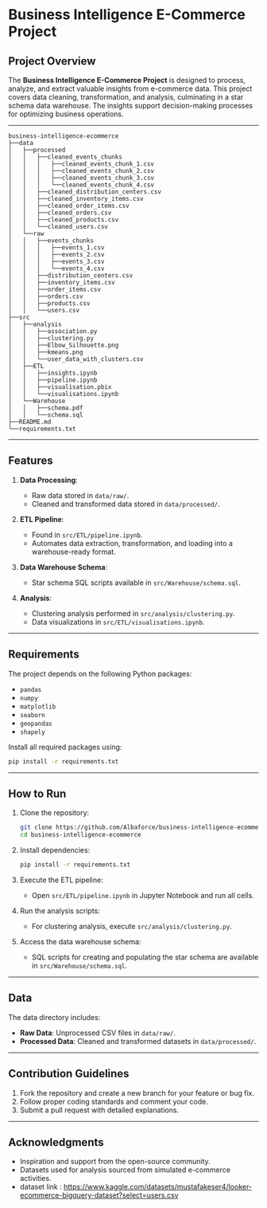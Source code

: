 # Business Intelligence E-Commerce Project

## Project Overview
The **Business Intelligence E-Commerce Project** is designed to process, analyze, and extract valuable insights from e-commerce data. This project covers data cleaning, transformation, and analysis, culminating in a star schema data warehouse. The insights support decision-making processes for optimizing business operations.

---

```
business-intelligence-ecommerce
├──data
│   ├──processed
│   │   ├──cleaned_events_chunks
│   │   │   ├──cleaned_events_chunk_1.csv
│   │   │   ├──cleaned_events_chunk_2.csv
│   │   │   ├──cleaned_events_chunk_3.csv
│   │   │   └──cleaned_events_chunk_4.csv
│   │   ├──cleaned_distribution_centers.csv
│   │   ├──cleaned_inventory_items.csv
│   │   ├──cleaned_order_items.csv
│   │   ├──cleaned_orders.csv
│   │   ├──cleaned_products.csv
│   │   └──cleaned_users.csv
│   └──raw
│   │   ├──events_chunks
│   │   │   ├──events_1.csv
│   │   │   ├──events_2.csv
│   │   │   ├──events_3.csv
│   │   │   └──events_4.csv
│   │   ├──distribution_centers.csv
│   │   ├──inventory_items.csv
│   │   ├──order_items.csv
│   │   ├──orders.csv
│   │   ├──products.csv
│   │   └──users.csv
├──src
│   ├──analysis
│   │   ├──association.py
│   │   ├──clustering.py
│   │   ├──Elbow_Silhouette.png
│   │   ├──kmeans.png
│   │   └──user_data_with_clusters.csv
│   ├──ETL
│   │   ├──insights.ipynb
│   │   ├──pipeline.ipynb
│   │   ├──visualisation.pbix
│   │   └──visualisations.ipynb
│   └──Warehouse
│   │   ├──schema.pdf
│   │   └──schema.sql
├──README.md
└──requirements.txt
```

---

## Features
1. **Data Processing**:
   - Raw data stored in `data/raw/`.
   - Cleaned and transformed data stored in `data/processed/`.

2. **ETL Pipeline**:
   - Found in `src/ETL/pipeline.ipynb`.
   - Automates data extraction, transformation, and loading into a warehouse-ready format.

3. **Data Warehouse Schema**:
   - Star schema SQL scripts available in `src/Warehouse/schema.sql`.

4. **Analysis**:
   - Clustering analysis performed in `src/analysis/clustering.py`.
   - Data visualizations in `src/ETL/visualisations.ipynb`.

---

## Requirements
The project depends on the following Python packages:
- `pandas`
- `numpy`
- `matplotlib`
- `seaborn`
- `geopandas`
- `shapely`

Install all required packages using:
```bash
pip install -r requirements.txt
```

---

## How to Run
1. Clone the repository:
   ```bash
   git clone https://github.com/Albaforce/business-intelligence-ecommerce.git
   cd business-intelligence-ecommerce
   ```

2. Install dependencies:
   ```bash
   pip install -r requirements.txt
   ```

3. Execute the ETL pipeline:
   - Open `src/ETL/pipeline.ipynb` in Jupyter Notebook and run all cells.

4. Run the analysis scripts:
   - For clustering analysis, execute `src/analysis/clustering.py`.

5. Access the data warehouse schema:
   - SQL scripts for creating and populating the star schema are available in `src/Warehouse/schema.sql`.

---

## Data
The data directory includes:
- **Raw Data**: Unprocessed CSV files in `data/raw/`.
- **Processed Data**: Cleaned and transformed datasets in `data/processed/`.

---

## Contribution Guidelines
1. Fork the repository and create a new branch for your feature or bug fix.
2. Follow proper coding standards and comment your code.
3. Submit a pull request with detailed explanations.

---

## Acknowledgments
- Inspiration and support from the open-source community.
- Datasets used for analysis sourced from simulated e-commerce activities.
- dataset link : https://www.kaggle.com/datasets/mustafakeser4/looker-ecommerce-bigquery-dataset?select=users.csv

